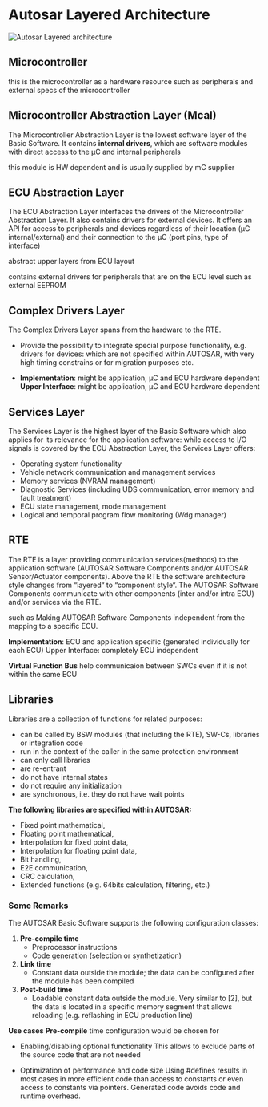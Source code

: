 # Autosar Layered Architecture

![Autosar Layered architecture](http://autonom.com.tr/wp-content/uploads/2020/03/Autosar-Layered-Software-Architecture.jpg)

## Microcontroller

this is the microcontroller as a hardware resource such as peripherals and external specs of the microcontroller

## Microcontroller Abstraction Layer (Mcal)

The Microcontroller Abstraction Layer is the
lowest software layer of the Basic Software.
It contains **internal drivers**, which are software
modules with direct access to the µC and
internal peripherals

this module is HW dependent and is usually supplied by mC supplier

## ECU Abstraction Layer

The ECU Abstraction Layer interfaces the
drivers of the Microcontroller Abstraction
Layer. It also contains drivers for external
devices.
It offers an API for access to peripherals and
devices regardless of their location (µC
internal/external) and their connection to the
µC (port pins, type of interface)

abstract upper layers from ECU layout

contains external drivers for peripherals that are on the ECU level such as external EEPROM

## Complex Drivers Layer

The Complex Drivers Layer spans from the
hardware to the RTE.

- Provide the possibility to integrate special purpose
functionality, e.g. drivers for devices:
which are not specified within AUTOSAR,
with very high timing constrains or
for migration purposes etc.

- **Implementation**: might be application, µC and ECU
hardware dependent
**Upper Interface**: might be application, µC and ECU hardware dependent

## Services Layer

The Services Layer is the highest layer of the Basic
Software which also applies for its relevance for
the application software: while access to I/O
signals is covered by the ECU Abstraction Layer,
the Services Layer offers:

- Operating system functionality
- Vehicle network communication and management
services
- Memory services (NVRAM management)
- Diagnostic Services (including UDS communication, error
memory and fault treatment)
- ECU state management, mode management
- Logical and temporal program flow monitoring (Wdg
manager)

## RTE

The RTE is a layer providing communication services(methods)
to the application software (AUTOSAR Software
Components and/or AUTOSAR Sensor/Actuator
components).
Above the RTE the software architecture style
changes from “layered“ to “component style“.
The AUTOSAR Software Components communicate
with other components (inter and/or intra ECU)
and/or services via the RTE.

such as Making AUTOSAR Software Components independent
from the mapping to a specific ECU.

**Implementation**: ECU and application specific
(generated individually for each ECU)
Upper Interface: completely ECU independent

**Virtual Function Bus** help communicaion between SWCs even if it is not within the same ECU

## Libraries

Libraries are a collection of functions for
related purposes:

- can be called by BSW modules (that
including the RTE), SW-Cs, libraries
or integration code
- run in the context of the caller in the
same protection environment
- can only call libraries
- are re-entrant
- do not have internal states
- do not require any initialization
- are synchronous, i.e. they do not have
wait points

**The following libraries are specified within AUTOSAR:**

- Fixed point mathematical,
- Floating point mathematical,
- Interpolation for fixed point data,
- Interpolation for floating point data,
- Bit handling,
- E2E communication,
- CRC calculation,
- Extended functions (e.g. 64bits calculation, filtering, etc.)

### Some Remarks

The AUTOSAR Basic Software supports the following configuration classes:

1. **Pre-compile time**
   - Preprocessor instructions
   - Code generation (selection or synthetization)
2. **Link time**
   - Constant data outside the module; the data can be configured after the module has been
compiled
3. **Post-build time**
   - Loadable constant data outside the module. Very similar to [2], but the data is located in a specific memory segment that allows reloading (e.g. reflashing in ECU production line)

**Use cases**
**Pre-compile** time configuration would be chosen for

- Enabling/disabling optional functionality
This allows to exclude parts of the source code that are not needed

- Optimization of performance and code size
Using #defines results in most cases in more efficient code than
access to constants or even access to constants via pointers.
Generated code avoids code and runtime overhead.
